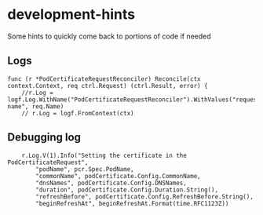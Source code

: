 # development-hints
Some hints to quickly come back to portions of code if needed

## Logs 

```
func (r *PodCertificateRequestReconciler) Reconcile(ctx context.Context, req ctrl.Request) (ctrl.Result, error) {
	//r.Log = logf.Log.WithName("PodCertificateRequestReconciler").WithValues("request-name", req.Name)
	// r.Log = logf.FromContext(ctx)
```

## Debugging log 
```
 	r.Log.V(1).Info("Setting the certificate in the PodCertificateRequest",
 		"podName", pcr.Spec.PodName,
 		"commonName", podCertificate.Config.CommonName,
 		"dnsNames", podCertificate.Config.DNSNames,
 		"duration", podCertificate.Config.Duration.String(),
 		"refreshBefore", podCertificate.Config.RefreshBefore.String(),
 		"beginRefreshAt", beginRefreshAt.Format(time.RFC1123Z))
```